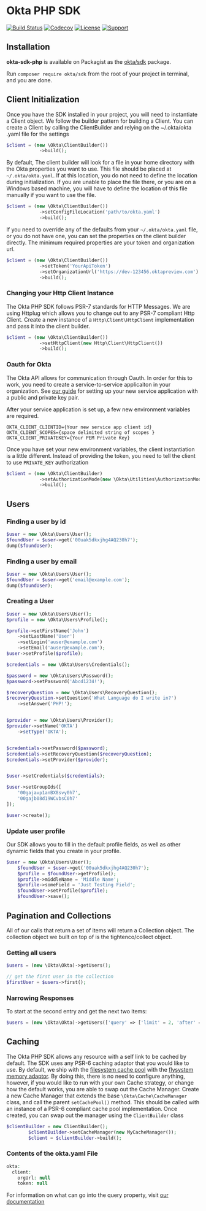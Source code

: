 # Okta PHP SDK 

[![Build Status](https://api.travis-ci.org/okta/okta-sdk-php.svg?branch=master,develop)](https://travis-ci.org/okta/okta-sdk-php) 
[![Codecov](https://img.shields.io/codecov/c/github/okta/okta-sdk-php.svg)](https://codecov.io/github/okta/okta-sdk-php)
[![License](https://poser.pugx.org/okta/sdk/license.svg)](https://packagist.org/packages/okta/sdk)
[![Support](https://img.shields.io/badge/support-Developer%20Forum-blue.svg)](https://devforum.okta.com/)

## Installation
**okta-sdk-php** is available on Packagist as the [okta/sdk](http://packagist.org/packages/okta/sdk) package.

Run `composer require okta/sdk` from the root of your project in terminal, and you are done.

## Client Initialization
Once you have the SDK installed in your project, you will need to instantiate a Client object. We follow the builder 
pattern for building a Client. You can create a Client by calling the ClientBuilder and relying on the ~/.okta/okta
.yaml file for the settings 

```php
$client = (new \Okta\ClientBuilder())
            ->build();
```

By default, The client builder will look for a file in your home directory with the Okta properties you want to use.
This file should be placed at  `~/.okta/okta.yaml`. If at this location, you do not need to define the location 
during initialization. If you are unable to place the file there, or you are on a Windows based machine, you will 
have to define the location of this file manually if you want to use the file.

```php
$client = (new \Okta\ClientBuilder())
            ->setConfigFileLocation('path/to/okta.yaml')
            ->build();
```

If you need to override any of the defaults from your `~/.okta/okta.yaml` file, or you do not have one, you can set 
the properties on the client builder directly. The minimum required properties are your token and organization url.

```php
$client = (new \Okta\ClientBuilder())
            ->setToken('YourApiToken')
            ->setOrganizationUrl('https://dev-123456.oktapreview.com')
            ->build();
```

### Changing your Http Client Instance
The Okta PHP SDK follows PSR-7 standards for HTTP Messages. We are using Httplug which allows you to change out to 
any PSR-7 compliant Http Client. Create a new instance of a `Http\Client\HttpClient` 
implementation and pass it into the client builder.

```php
$client = (new \Okta\ClientBuilder())
            ->setHttpClient(new Http\Client\HttpClient())
            ->build();
```

### Oauth for Okta
The Okta API allows for communication through Oauth. In order for this to work, you need to create a service-to-service
applicaiton in your organization. See [our guide](https://developer.okta.com/docs/guides/implement-oauth-for-okta/overview/)
for setting up your new service application with a public and private key pair. 

After your service application is set up, a few new environment variables are required.

```
OKTA_CLIENT_CLIENTID={Your new service app client id}
OKTA_CLIENT_SCOPES={space delimited string of scopes }
OKTA_CLIENT_PRIVATEKEY={Your PEM Private Key}
```

Once you have set your new environment variables, the client instantiation is a little different. Instead of providing the token, you need to tell 
the client to use `PRIVATE_KEY` authorization

```php
$client = (new \Okta\ClientBuilder)
            ->setAuthorizationMode(new \Okta\Utilities\AuthorizationMode(\Okta\Utilities\AuthorizationMode::PRIVATE_KEY))
            ->build();
```

## Users
### Finding a user by id
```php
$user = new \Okta\Users\User();
$foundUser = $user->get('00uak5dkxjhg4AQ230h7');
dump($foundUser);
```

### Finding a user by email
```php
$user = new \Okta\Users\User();
$foundUser = $user->get('email@example.com');
dump($foundUser);
```

### Creating a User
```php
$user = new \Okta\Users\User();
$profile = new \Okta\Users\Profile();

$profile->setFirstName('John')
    ->setLastName('User')
    ->setLogin('auser@example.com')
    ->setEmail('auser@example.com');
$user->setProfile($profile);

$credentials = new \Okta\Users\Credentials();

$password = new \Okta\Users\Password();
$password->setPassword('Abcd1234!');

$recoveryQuestion = new \Okta\Users\RecoveryQuestion();
$recoveryQuestion->setQuestion('What Language do I write in?')
    ->setAnswer('PHP!');


$provider = new \Okta\Users\Provider();
$provider->setName('OKTA')
    ->setType('OKTA');


$credentials->setPassword($password);
$credentials->setRecoveryQuestion($recoveryQuestion);
$credentials->setProvider($provider);


$user->setCredentials($credentials);

$user->setGroupIds([
    '00gajavp1anBX8svy0h7',
    '00gajb08d19WCvbsC0h7'
]);

$user->create();
```

### Update user profile
Our SDK allows you to fill in the default profile fields, as well as other dynamic fields that you create in your 
profile.

```php
$user = new \Okta\Users\User();
    $foundUser = $user->get('00uak5dkxjhg4AQ230h7');
    $profile = $foundUser->getProfile();
    $profile->middleName = 'Middle Name';
    $profile->someField = 'Just Testing Field';
    $foundUser->setProfile($profile);
    $foundUser->save();
```

## Pagination and Collections
All of our calls that return a set of items will return a Collection object. The collection object we built on top of
 is the tightenco/collect object.
 
### Getting all users
```php
$users = (new \Okta\Okta)->getUsers();

// get the first user in the collection
$firstUser = $users->first();
```

### Narrowing Responses
To start at the second entry and get the next two items:
```php
$users = (new \Okta\Okta)->getUsers(['query' => ['limit' = 2, 'after' = 2]]);
```

## Caching
The Okta PHP SDK allows any resource with a self link to be cached by default. The SDK uses any PSR-6 
caching adaptor that you would like to use. By default, we ship with the 
[filesystem cache pool](https://github.com/php-cache/filesystem-adapter) with the 
[flysystem memory adaptor](https://github.com/thephpleague/flysystem-memory).  By doing this, there is no 
need to configure anything, however, if you would like to run with your own Cache strategy, or change how 
the default works, you are able to swap out the Cache Manager. Create a new Cache Manager that extends the 
base `\Okta\Cache\CacheManager` class, and call the parent `setCachePool()` method. This should be called
with an instance of a PSR-6 compliant cache pool implementation.  Once created, you can swap out the manager
using the `ClientBuilder` class

```php
$clientBuilder = new ClientBuilder();
        $clientBuilder->setCacheManager(new MyCacheManager());
        $client = $clientBuilder->build();
```

### Contents of the okta.yaml File
```php
okta:
  client:
    orgUrl: null
    token: null
```

For information on what can go into the query property, visit 
[our documentation](https://developer.okta.com/docs/api/resources/users.html#list-users)

